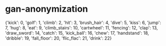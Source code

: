 # gan-anonymization


{'kick': 0, 'golf': 1, 'climb': 2, 'hit': 3, 'brush_hair': 4, 'dive': 5, 'kiss': 6, 'jump': 7, 'hug': 8, 'eat': 9, 'climb_stairs': 10, 'cartwheel': 11, 'fencing': 12, 'clap': 13, 'draw_sword': 14, 'catch': 15, 'kick_ball': 16, 'chew': 17, 'handstand': 18, 'dribble': 19, 'fall_floor': 20, 'flic_flac': 21, 'drink': 22}
